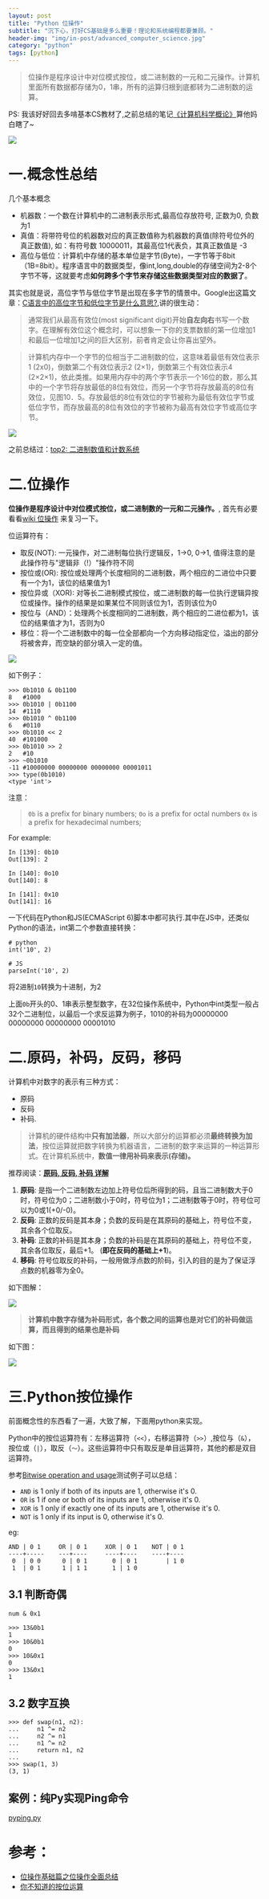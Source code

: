 ```yaml
---
layout: post
title: "Python 位操作"
subtitle: "沉下心，打好CS基础是多么重要！理论和系统编程都要兼顾。"
header-img: "img/in-post/advanced_computer_science.jpg"
category: "python"
tags: [python]
---
```

>位操作是程序设计中对位模式按位，或二进制数的一元和二元操作。计算机里面所有数据都存储为0，1串，所有的运算归根到底都转为二进制数的运算。

PS: 我该好好回去多啃基本CS教材了,之前总结的笔记[《计算机科学概论》](https://github.com/BeginMan/BookNotes/tree/master/CS/Computer_Science_Illuminated)算他妈白瞎了~

![](http://img3.duitang.com/uploads/item/201601/20/20160120135638_JcBsQ.jpeg)

# 一.概念性总结

几个基本概念

- 机器数：一个数在计算机中的二进制表示形式,最高位存放符号, 正数为0, 负数为1
- 真值：将带符号位的机器数对应的真正数值称为机器数的真值(除符号位外的真正数值), 如：有符号数 10000011，其最高位1代表负，其真正数值是 -3 
- 高位与低位：计算机中存储的基本单位是字节(Byte)，一字节等于8bit（1B=8bit）。程序语言中的数据类型，像int,long,double的存储空间为2-8个字节不等，这就要考虑**如何跨多个字节来存储这些数据类型对应的数据了**。

其实也就是说，高位字节与低位字节是出现在多字节的情景中。Google出这篇文章：[C语言中的高位字节和低位字节是什么意思?](http://c.biancheng.net/cpp/html/1614.html),讲的很生动：

>通常我们从最高有效位(most significant digit)开始**自左向右**书写一个数字。在理解有效位这个概念时，可以想象一下你的支票数额的第一位增加1和最后一位增加1之间的巨大区别，前者肯定会让你喜出望外。

>计算机内存中一个字节的位相当于二进制数的位，这意味着最低有效位表示1 (2x0)，倒数第二个有效位表示2 (2×1)，倒数第三个有效位表示4 (2×2×1)，依此类推。如果用内存中的两个字节表示一个16位的数，那么其中的一个字节将存放最低的8位有效位，而另一个字节将存放最高的8位有效位，见图10．5。存放最低的8位有效位的字节被称为最低有效位字节或低位字节，而存放最高的8位有效位的字节被称为最高有效位字节或高位字节。

![](https://raw.githubusercontent.com/BeginMan/beginman.github.io/master/img/in-post/t15.png)


之前总结过：[top2: 二进制数值和计数系统](https://github.com/BeginMan/BookNotes/blob/master/CS/Computer_Science_Illuminated/top2.md)


# 二.位操作

**位操作是程序设计中对位模式按位，或二进制数的一元和二元操作。**, 首先有必要看看[wiki 位操作](https://zh.wikipedia.org/wiki/%E4%BD%8D%E6%93%8D%E4%BD%9C) 来复习一下。

位运算符有：

- 取反(NOT):	一元操作，对二进制每位执行逻辑反，1->0, 0->1, 值得注意的是此操作符与"逻辑非（!）"操作符不同
- 按位或(OR): 按位或处理两个长度相同的二进制数，两个相应的二进位中只要有一个为1，该位的结果值为1
- 按位异或（XOR): 对等长二进制模式按位，或二进制数的每一位执行逻辑异按位或操作。操作的结果是如果某位不同则该位为1，否则该位为0
- 按位与（AND）：处理两个长度相同的二进制数，两个相应的二进位都为1，该位的结果值才为1，否则为0
- 移位：将一个二进制数中的每一位全部都向一个方向移动指定位，溢出的部分将被舍弃，而空缺的部分填入一定的值。

![](http://segmentfault.com/img/bVp6Uv)

如下例子：

	>>> 0b1010 & 0b1100
	8   #1000
	>>> 0b1010 | 0b1100
	14  #1110
	>>> 0b1010 ^ 0b1100
	6   #0110
	>>> 0b1010 << 2
	40  #101000
	>>> 0b1010 >> 2
	2   #10
	>>> ~0b1010
	-11 #10000000 00000000 00000000 00001011
	>>> type(0b1010)
	<type 'int'>


注意：

> `0b` is a prefix for binary numbers;
> `0o` is a prefix for octal numbers
> `0x` is a prefix for hexadecimal numbers;

For example:
	
	In [139]: 0b10
	Out[139]: 2
	
	In [140]: 0o10
	Out[140]: 8
	
	In [141]: 0x10
	Out[141]: 16
	
一下代码在Python和JS(ECMAScript 6)脚本中都可执行.其中在JS中，还类似Python的语法，int第二个参数直接转换：

	# python
	int('10', 2)
	
	# JS
	parseInt('10', 2)

将2进制`10`转换为十进制，为2

上面`0b`开头的0、1串表示整型数字，在32位操作系统中，Python中int类型一般占32个二进制位，以最后一个求反运算为例子，1010的补码为00000000 00000000 00000000 00001010


# 二.原码，补码，反码，移码

计算机中对数字的表示有三种方式：

- 原码
- 反码
- 补码.

>计算机的硬件结构中**只有加法器**，所以大部分的运算都必须**最终转换为加法**，按位运算就把数字转换为机器语言，二进制的数字来运算的一种运算形式。在计算机系统中，**数值一律用补码来表示(存储)。**

推荐阅读：[**原码, 反码, 补码 详解**](http://www.cnblogs.com/zhangziqiu/archive/2011/03/30/computercode.html)

1. **原码**: 是指一个二进制数左边加上符号位后所得到的码，且当二进制数大于0时，符号位为0；二进制数小于0时，符号位为1；二进制数等于0时，符号位可以为0或1(+0/-0)。
2. **反码**: 正数的反码是其本身；负数的反码是在其原码的基础上，符号位不变，其余各个位取反。
3. **补码**: 正数的补码是其本身；负数的补码是在其原码的基础上，符号位不变，其余各位取反，最后+1。 (**即在反码的基础上+1**)。
4. **移码**: 符号位取反的补码，一般用做浮点数的阶码，引入的目的是为了保证浮点数的机器零为全0。

如下图解：

![](http://img.blog.csdn.net/20140504195529828?watermark/2/text/aHR0cDovL2Jsb2cuY3Nkbi5uZXQvd2xjY29tZW9u/font/5a6L5L2T/fontsize/400/fill/I0JBQkFCMA==/dissolve/70/gravity/SouthEast)

>**计算机中数字存储为补码形式，各个数之间的运算也是对它们的补码做运算，而且得到的结果也是补码**

如下图：

![](http://segmentfault.com/img/bVp6Ux)

# 三.Python按位操作

前面概念性的东西看了一遍，大致了解，下面用python来实现。

Python中的按位运算符有：左移运算符（`<<`），右移运算符（`>>`）,按位与（`&`），按位或（`|`），取反（`～`）。这些运算符中只有取反是单目运算符，其他的都是双目运算符。

参考[Bitwise operation and usage](http://stackoverflow.com/questions/1746613/bitwise-operation-and-usage)测试例子可以总结：

- `AND` is 1 only if both of its inputs are 1, otherwise it's 0.
- `OR` is 1 if one or both of its inputs are 1, otherwise it's 0.
- `XOR` is 1 only if exactly one of its inputs are 1, otherwise it's 0.
- `NOT` is 1 only if its input is 0, otherwise it's 0.

eg:

	AND | 0 1     OR | 0 1     XOR | 0 1    NOT | 0 1
	----+-----    ---+----     ----+----    ----+----
	 0  | 0 0      0 | 0 1       0 | 0 1        | 1 0
	 1  | 0 1      1 | 1 1       1 | 1 0


## 3.1 判断奇偶

`num & 0x1`

	>>> 13&0b1
	1
	>>> 10&0b1
	0
	>>> 10&0x1
	0
	>>> 13&0x1
	1

## 3.2 数字互换

	>>> def swap(n1, n2):
	...     n1 ^= n2
	...     n2 ^= n1
	...     n1 ^= n2
	...     return n1, n2
	... 
	>>> swap(1, 3)
	(3, 1)


## 案例：纯Py实现Ping命令

[pyping.py](https://github.com/BeginMan/pytool/blob/master/unp/ICMP_Ping/pyping.py)

# 参考：

- [位操作基础篇之位操作全面总结](http://blog.csdn.net/morewindows/article/details/7354571)
- [你不知道的按位运算](http://segmentfault.com/a/1190000003789802)




